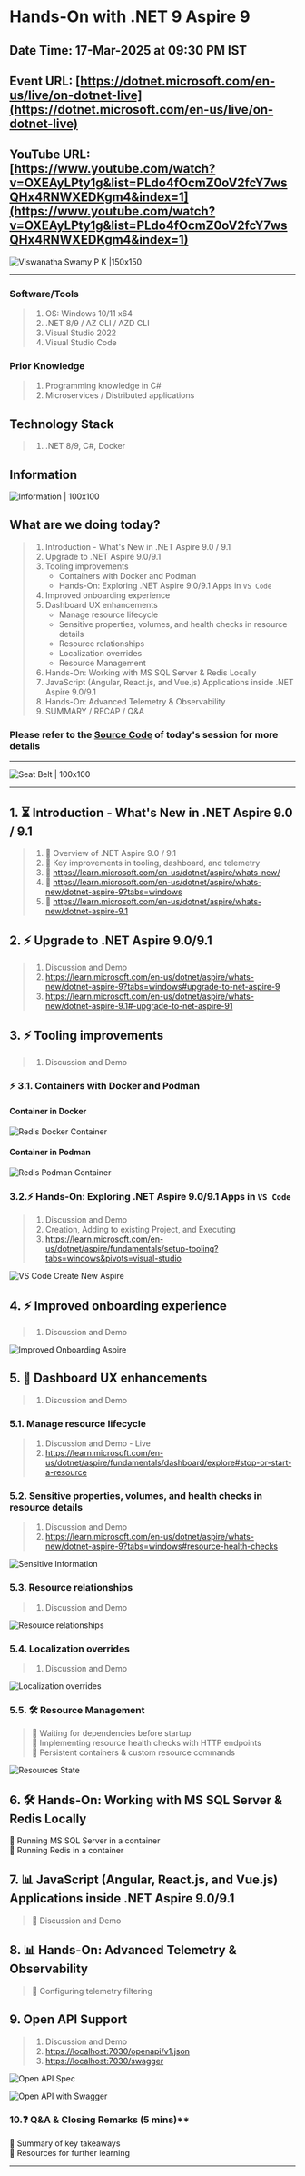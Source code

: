 # Hands-On with .NET 9 Aspire 9

## Date Time: 17-Mar-2025 at 09:30 PM IST

## Event URL: [https://dotnet.microsoft.com/en-us/live/on-dotnet-live](https://dotnet.microsoft.com/en-us/live/on-dotnet-live)

## YouTube URL: [https://www.youtube.com/watch?v=OXEAyLPty1g&list=PLdo4fOcmZ0oV2fcY7wsQHx4RNWXEDKgm4&index=1](https://www.youtube.com/watch?v=OXEAyLPty1g&list=PLdo4fOcmZ0oV2fcY7wsQHx4RNWXEDKgm4&index=1)

![Viswanatha Swamy P K |150x150](./Documentation/Images/ViswanathaSwamyPK.PNG)

---

### Software/Tools

> 1. OS: Windows 10/11 x64
> 1. .NET 8/9 / AZ CLI / AZD CLI
> 1. Visual Studio 2022
> 1. Visual Studio Code

### Prior Knowledge

> 1. Programming knowledge in C#
> 1. Microservices / Distributed applications

## Technology Stack

> 1. .NET 8/9, C#, Docker

## Information

![Information | 100x100](../Documentation/Images/Information.PNG)

## What are we doing today?

> 1. Introduction - What's New in .NET Aspire 9.0 / 9.1
> 1. Upgrade to .NET Aspire 9.0/9.1
> 1. Tooling improvements
>    - Containers with Docker and Podman
>    - Hands-On: Exploring .NET Aspire 9.0/9.1 Apps in `VS Code`
> 1. Improved onboarding experience
> 1. Dashboard UX enhancements
>    - Manage resource lifecycle
>    - Sensitive properties, volumes, and health checks in resource details
>    - Resource relationships
>    - Localization overrides
>    - Resource Management
> 1. Hands-On: Working with MS SQL Server & Redis Locally
> 1. JavaScript (Angular, React.js, and Vue.js) Applications inside .NET Aspire 9.0/9.1
> 1. Hands-On: Advanced Telemetry & Observability
> 1. SUMMARY / RECAP / Q&A

### Please refer to the [**Source Code**](https://github.com/vishipayyallore/learn-aspire-2025) of today's session for more details

---

![Seat Belt | 100x100](../Documentation/Images/SeatBelt.PNG)

---

## 1. ⏳ Introduction - What's New in .NET Aspire 9.0 / 9.1

> 1. 🔹 Overview of .NET Aspire 9.0 / 9.1
> 1. 🔹 Key improvements in tooling, dashboard, and telemetry
> 1. 🔹 <https://learn.microsoft.com/en-us/dotnet/aspire/whats-new/>
> 1. 🔹 <https://learn.microsoft.com/en-us/dotnet/aspire/whats-new/dotnet-aspire-9?tabs=windows>
> 1. 🔹 <https://learn.microsoft.com/en-us/dotnet/aspire/whats-new/dotnet-aspire-9.1>

## 2. ⚡ Upgrade to .NET Aspire 9.0/9.1

> 1. Discussion and Demo
> 1. <https://learn.microsoft.com/en-us/dotnet/aspire/whats-new/dotnet-aspire-9?tabs=windows#upgrade-to-net-aspire-9>
> 1. <https://learn.microsoft.com/en-us/dotnet/aspire/whats-new/dotnet-aspire-9.1#-upgrade-to-net-aspire-91>

## 3. ⚡ Tooling improvements

> 1. Discussion and Demo

### ⚡ 3.1. Containers with Docker and Podman

#### Container in Docker

![Redis Docker Container](Documentation/Images/Redis_Docker_Container.PNG)

#### Container in Podman

![Redis Podman Container](Documentation/Images/Redis_Podman_Container.PNG)

### 3.2.⚡ Hands-On: Exploring .NET Aspire 9.0/9.1 Apps in `VS Code`

> 1. Discussion and Demo
> 1. Creation, Adding to existing Project, and Executing
> 1. <https://learn.microsoft.com/en-us/dotnet/aspire/fundamentals/setup-tooling?tabs=windows&pivots=visual-studio>

![VS Code Create New Aspire](./Documentation/Images/VSCode_CreateNewAspire.PNG)

## 4. ⚡ Improved onboarding experience

> 1. Discussion and Demo

![Improved Onboarding Aspire](./Documentation/Images/Improved_Onboarding.PNG)

## 5. 🎨 Dashboard UX enhancements

> 1. Discussion and Demo

### 5.1. Manage resource lifecycle

> 1. Discussion and Demo - Live
> 1. <https://learn.microsoft.com/en-us/dotnet/aspire/fundamentals/dashboard/explore#stop-or-start-a-resource>

### 5.2. Sensitive properties, volumes, and health checks in resource details

> 1. Discussion and Demo
> 1. <https://learn.microsoft.com/en-us/dotnet/aspire/whats-new/dotnet-aspire-9?tabs=windows#resource-health-checks>

![Sensitive Information](./Documentation/Images/SensitiveInformation.PNG)

### 5.3. Resource relationships

> 1. Discussion and Demo

![Resource relationships](./Documentation/Images/ResourceRelations.PNG)

### 5.4. Localization overrides

> 1. Discussion and Demo

![Localization overrides](./Documentation/Images/ResourceLocalization.PNG)

### 5.5. 🛠️ Resource Management

> 🔹 Waiting for dependencies before startup  
> 🔹 Implementing resource health checks with HTTP endpoints  
> 🔹 Persistent containers & custom resource commands

![Resources State](Documentation/Images/ResoureState.PNG)

## 6. 🛠️ Hands-On: Working with MS SQL Server & Redis Locally

🔹 Running MS SQL Server in a container  
🔹 Running Redis in a container

## 7. 📊 JavaScript (Angular, React.js, and Vue.js) Applications inside .NET Aspire 9.0/9.1

> 🔹 Discussion and Demo

## 8. 📊 Hands-On: Advanced Telemetry & Observability

> 🔹 Configuring telemetry filtering

## 9. Open API Support

> 1. Discussion and Demo
> 1. <https://localhost:7030/openapi/v1.json>
> 1. <https://localhost:7030/swagger>

![Open API Spec](Documentation/Images/OpenAPISpec.PNG)

![Open API with Swagger](Documentation/Images/OpenAPI_Swagger.PNG)

### 10.❓ Q&A & Closing Remarks (5 mins)\*\*

🔹 Summary of key takeaways  
🔹 Resources for further learning

---
